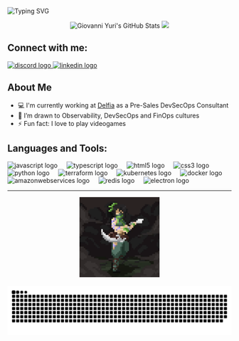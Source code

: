 ![Typing SVG](https://readme-typing-svg.herokuapp.com?font=VT323&size=40&duration=3800&pause=100&color=3EC819FF&width=600&height=60&lines=Hello%2C+I'm+Giovanni+Yuri+👋;I'm+a+Site+Reliability+Engineer+💻;I'm+a+DevOps+Specialist+🧑🏻‍💻)

<div align="center">
  <img height="180em" alt="Giovanni Yuri's GitHub Stats" src="https://github-readme-stats-chofs-projects.vercel.app/api?username=GiovanniYuriMita&show_icons=true&theme=material-palenight" />
  <img height="180em" src="https://github-readme-stats-chofs-projects.vercel.app/api/top-langs/?username=GiovanniYuriMita&layout=compact&langs_count=16&theme=material-palenight"/>
</div>

## Connect with me:

<div align="left">
  <a href="discord.com/users/420288136539537419" target="_blank">
    <img src="https://img.shields.io/static/v1?message=Discord&logo=discord&label=&color=7289DA&logoColor=white&labelColor=&style=for-the-badge" height="35" alt="discord logo"  />
  </a>
  <a href="https://www.linkedin.com/in/giovanni-yuri-mita-chaves" target="_blank">
    <img src="https://img.shields.io/static/v1?message=LinkedIn&logo=linkedin&label=&color=0077B5&logoColor=white&labelColor=&style=for-the-badge" height="35" alt="linkedin logo"  />
  </a>
</div>

## About Me

- 💻 I'm currently working at [Delfia](https://delfia.tech/) as a Pre-Sales DevSecOps Consultant
- 🌱 I’m drawn to Observability, DevSecOps and FinOps cultures
- ⚡ Fun fact: I love to play videogames

## Languages and Tools:

<div align="left">
  <img src="https://cdn.jsdelivr.net/gh/devicons/devicon/icons/javascript/javascript-original.svg" height="30" alt="javascript logo"  />
  <img width="12" />
  <img src="https://cdn.jsdelivr.net/gh/devicons/devicon/icons/typescript/typescript-original.svg" height="30" alt="typescript logo"  />
  <img width="12" />
  <img src="https://cdn.jsdelivr.net/gh/devicons/devicon/icons/html5/html5-original.svg" height="30" alt="html5 logo"  />
  <img width="12" />
  <img src="https://cdn.jsdelivr.net/gh/devicons/devicon/icons/css3/css3-original.svg" height="30" alt="css3 logo"  />
  <img width="12" />
  <img src="https://cdn.jsdelivr.net/gh/devicons/devicon/icons/python/python-original.svg" height="30" alt="python logo"  />
  <img width="12" />
  <img src="https://cdn.jsdelivr.net/gh/devicons/devicon/icons/terraform/terraform-original.svg" height="30" alt="terraform logo"  />
  <img width="12" />
  <img src="https://cdn.jsdelivr.net/gh/devicons/devicon/icons/kubernetes/kubernetes-plain.svg" height="30" alt="kubernetes logo"  />
  <img width="12" />
  <img src="https://cdn.jsdelivr.net/gh/devicons/devicon/icons/docker/docker-original.svg" height="30" alt="docker logo"  />
  <img width="12" />
  <img src="https://skillicons.dev/icons?i=aws" height="30" alt="amazonwebservices logo"  />
  <img width="12" />
  <img src="https://cdn.jsdelivr.net/gh/devicons/devicon/icons/redis/redis-original.svg" height="30" alt="redis logo"  />
  <img width="12" />
  <img src="https://cdn.jsdelivr.net/gh/devicons/devicon/icons/electron/electron-original.svg" height="30" alt="electron logo"  />
</div>

---

<div align="center">
  <img height="180em" src="AkaliPixelArt.gif"  />
</div>

<br clear="both">

<img src="https://raw.githubusercontent.com/GiovanniYuriMita/GiovanniYuriMita/output/snake.svg" alt="Snake animation" />
